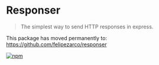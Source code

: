 # Responser

> The simplest way to send HTTP responses in express.

This package has moved permanently to: https://github.com/felipezarco/responser

[![npm](https://nodei.co/npm/responser.png)](https://www.npmjs.com/package/responser)
